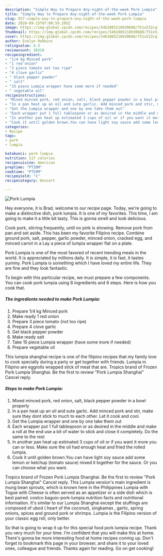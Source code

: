 ```yaml
---
description: "Simple Way to Prepare Any-night-of-the-week Pork Lumpia"
title: "Simple Way to Prepare Any-night-of-the-week Pork Lumpia"
slug: 917-simple-way-to-prepare-any-night-of-the-week-pork-lumpia
date: 2020-09-15T07:00:59.295Z
image: https://img-global.cpcdn.com/recipes/5461085218930688/751x532cq70/pork-lumpia-recipe-main-photo.jpg
thumbnail: https://img-global.cpcdn.com/recipes/5461085218930688/751x532cq70/pork-lumpia-recipe-main-photo.jpg
cover: https://img-global.cpcdn.com/recipes/5461085218930688/751x532cq70/pork-lumpia-recipe-main-photo.jpg
author: Evelyn Robbins
ratingvalue: 4.3
reviewcount: 38310
recipeingredient:
- "1/4 kg Minced pork"
- "1 red onion"
- "3 piece tomato not too ripe"
- "4 clove garlic"
- " black pepper powder"
- " salt"
- "15 piece Lumpia wrapper have some more if needed"
- " vegetable oil"
recipeinstructions:
- "Mixed minced pork, red onion, salt, black pepper powder in a bowl properly"
- "In a pan heat up an oil and sute garlic. Add minced pork and stir, make sure they dont stick to much to each other. Let it cook and cool."
- "Get the Lumpia wrapper and one by one take them out"
- "Each wrapper put 1 full tablespoon or as desired in the middle and make a roll at the end use a bit of water to stick and close it completely. Do the same to the rest"
- "In another pan heat up estimated 3 cups of oil or if you want it more you can or less. Make sure the oil had enough heat and fried the rolled lumpia."
- "Cook it until golden brown.You can have light soy sauce add some lemon or ketchup (tomato sauce) mixed it together for the sauce. Or you can choose what you want."
categories:
- Recipe
tags:
- pork
- lumpia

katakunci: pork lumpia 
nutrition: 117 calories
recipecuisine: American
preptime: "PT20M"
cooktime: "PT59M"
recipeyield: "1"
recipecategory: Dessert

---
```



![Pork Lumpia](https://img-global.cpcdn.com/recipes/5461085218930688/751x532cq70/pork-lumpia-recipe-main-photo.jpg)

Hey everyone, it is Brad, welcome to our recipe page. Today, we're going to make a distinctive dish, pork lumpia. It is one of my favorites. This time, I am going to make it a little bit tasty. This is gonna smell and look delicious.

Cook pork, stirring frequently, until no pink is showing. Remove pork from pan and set aside. This has been my favorite Filipino recipe. Combine ground pork, salt, pepper, garlic powder, minced onion, cracked egg, and minced carrot in a Lay a piece of lumpia wrapper flat on a plate.

Pork Lumpia is one of the most favored of recent trending meals in the world. It is appreciated by millions daily. It is simple, it is fast, it tastes yummy. Pork Lumpia is something which I have loved my entire life. They are fine and they look fantastic.


To begin with this particular recipe, we must prepare a few components. You can cook pork lumpia using 8 ingredients and 6 steps. Here is how you cook that.

<!--inarticleads1-->

##### The ingredients needed to make Pork Lumpia:

1. Prepare 1/4 kg Minced pork
1. Make ready 1 red onion
1. Prepare 3 piece tomato (not too ripe)
1. Prepare 4 clove garlic
1. Get  black pepper powder
1. Make ready  salt
1. Take 15 piece Lumpia wrapper (have some more if needed)
1. Prepare  vegetable oil


This lumpia shanghai recipe is one of the filipino recipes that my family love to cook specially during a party or get together with friends. Lumpia in Filipino are eggrolls wrapped stick of meat that are. Tropics brand of Frozen Pork Lumpia Shanghai. Be the first to review &#34;Pork Lumpia Shanghai&#34; Cancel reply. 

<!--inarticleads2-->

##### Steps to make Pork Lumpia:

1. Mixed minced pork, red onion, salt, black pepper powder in a bowl properly
1. In a pan heat up an oil and sute garlic. Add minced pork and stir, make sure they dont stick to much to each other. Let it cook and cool.
1. Get the Lumpia wrapper and one by one take them out
1. Each wrapper put 1 full tablespoon or as desired in the middle and make a roll at the end use a bit of water to stick and close it completely. Do the same to the rest
1. In another pan heat up estimated 3 cups of oil or if you want it more you can or less. Make sure the oil had enough heat and fried the rolled lumpia.
1. Cook it until golden brown.You can have light soy sauce add some lemon or ketchup (tomato sauce) mixed it together for the sauce. Or you can choose what you want.


Tropics brand of Frozen Pork Lumpia Shanghai. Be the first to review &#34;Pork Lumpia Shanghai&#34; Cancel reply. This Lumpia version&#39;s main ingredient is mung bean sprouts, which is known here in the Philippines Lumpia with Togue with Cheese is often served as an appetizer or a side dish which is best paired. costco baguio-pork-lumpia nutrition facts and nutritional information. It&#39;s similar to our Lumpia Shanghai except the stuffings are composed of ubod ( heart of the coconut), singkamas , garlic, spring onions, spices and ground pork or shrimps. Lumpia is the Filipino version of your classic egg roll, only better. 

So that is going to wrap it up for this special food pork lumpia recipe. Thank you very much for your time. I'm confident that you will make this at home. There's gonna be more interesting food at home recipes coming up. Don't forget to bookmark this page in your browser, and share it to your loved ones, colleague and friends. Thanks again for reading. Go on get cooking!
